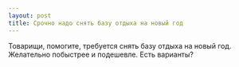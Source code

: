 ```yaml
---
layout: post 
title: Срочно надо снять базу отдыха на новый год 
--- 
```

Товарищи, помогите, требуется снять базу отдыха на новый год. Желательно побыстрее и подешевле. Есть варианты?